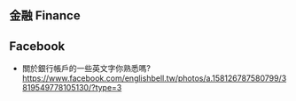 ## 金融 Finance

## Facebook
- 關於銀行帳戶的一些英文字你熟悉嗎?
  <br>https://www.facebook.com/englishbell.tw/photos/a.158126787580799/3819549778105130/?type=3
